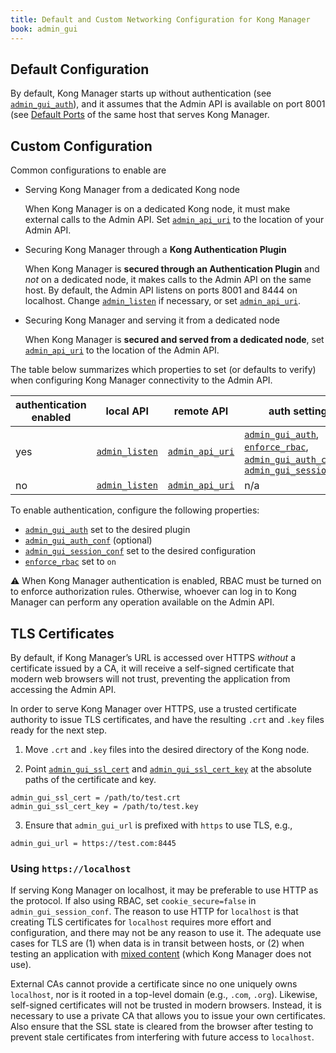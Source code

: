 ```yaml
---
title: Default and Custom Networking Configuration for Kong Manager
book: admin_gui
---
```


## Default Configuration

By default, Kong Manager starts up without authentication (see
[`admin_gui_auth`]), and it assumes that the Admin API is available
on port 8001 (see [Default Ports](/enterprise/{{page.kong_version}}/deployment/default-ports/) of the same host that serves
Kong Manager.

## Custom Configuration

Common configurations to enable are

* Serving Kong Manager from a dedicated Kong node

  When Kong Manager is on a dedicated Kong node, it must make
  external calls to the Admin API. Set [`admin_api_uri`] to the
  location of your Admin API.

* Securing Kong Manager through a **Kong Authentication Plugin**

  When Kong Manager is **secured through an Authentication Plugin**
  and _not_ on a dedicated node, it makes calls to the Admin API on
  the same host. By default, the Admin API listens on ports 8001 and
  8444 on localhost. Change [`admin_listen`] if necessary, or set
  [`admin_api_uri`].

* Securing Kong Manager and serving it from a dedicated node

  When Kong Manager is **secured and served from a dedicated node**,
  set [`admin_api_uri`] to the location of the Admin API.

The table below summarizes which properties to set (or defaults to
verify) when configuring Kong Manager connectivity to the Admin API.

| authentication enabled | local API    | remote API    | auth settings                                     |
|------------------------|--------------|---------------|---------------------------------------------------|
| yes                    | [`admin_listen`] | [`admin_api_uri`] | [`admin_gui_auth`], [`enforce_rbac`], [`admin_gui_auth_conf`], [`admin_gui_session_conf`] |
| no                     | [`admin_listen`] | [`admin_api_uri`] | n/a                                               |

To enable authentication, configure the following properties:

* [`admin_gui_auth`] set to the desired plugin
* [`admin_gui_auth_conf`] (optional)
* [`admin_gui_session_conf`] set to the desired configuration
* [`enforce_rbac`] set to `on`

⚠️ When Kong Manager authentication is enabled, RBAC must be turned
on to enforce authorization rules. Otherwise, whoever can log in
to Kong Manager can perform any operation available on the Admin API.

## TLS Certificates

By default, if Kong Manager’s URL is accessed over HTTPS _without_ a certificate issued by a CA, it will
receive  a self-signed certificate that modern web browsers will not trust, preventing the application
from accessing the Admin API.

In order to serve Kong Manager over HTTPS,  use a trusted certificate authority to issue TLS certificates,
and have the resulting `.crt` and `.key` files ready for the next step.

1) Move `.crt` and `.key` files into the desired directory of the Kong node.

2) Point [`admin_gui_ssl_cert`] and [`admin_gui_ssl_cert_key`] at the absolute paths of the certificate and key.

```
admin_gui_ssl_cert = /path/to/test.crt
admin_gui_ssl_cert_key = /path/to/test.key
```

3) Ensure that `admin_gui_url` is prefixed with `https` to use TLS, e.g.,

```
admin_gui_url = https://test.com:8445
```

### Using `https://localhost`

If serving Kong Manager on localhost, it may be preferable to use HTTP as the protocol. If also using RBAC,
set `cookie_secure=false` in `admin_gui_session_conf`. The reason to use HTTP for `localhost` is that
creating TLS certificates for `localhost` requires more effort and configuration, and there may not be any
reason to use it. The adequate use cases for TLS are (1) when data is in transit between hosts, or (2)
when testing an application with [mixed content](https://developer.mozilla.org/en-US/docs/Web/Security/Mixed_content)
(which Kong Manager does not use).

External CAs cannot provide a certificate since no one uniquely owns `localhost`, nor is it rooted in a top-level
domain (e.g., `.com`, `.org`). Likewise, self-signed certificates will not be trusted in modern browsers. Instead,
it is necessary to use a private CA that allows you to issue your own certificates. Also ensure that the SSL state
is cleared from the browser after testing to prevent stale certificates from interfering with future access to
`localhost`.


[`admin_gui_auth`]: /enterprise/{{page.kong_version}}/property-reference/#admin_gui_auth
[`admin_gui_ssl_cert`]: /enterprise/{{page.kong_version}}/property-reference/#admin_gui_ssl_cert
[`admin_gui_ssl_cert_key`]: /enterprise/{{page.kong_version}}/property-reference/#admin_gui_ssl_cert_key
[`default_ports`]: /enterprise/{{page.kong_version}}/deployment/default-ports
[`admin_api_uri`]: /enterprise/{{page.kong_version}}/property-reference/#admin_api_uri
[`admin_gui_auth_conf`]: /enterprise/{{page.kong_version}}/property-reference/#admin_gui_auth_conf
[`enforce_rbac`]: /enterprise/{{page.kong_version}}/property-reference/#enforce_rbac
[`admin_listen`]: /enterprise/{{page.kong_version}}/property-reference/#admin_listen
[`admin_gui_session_conf`]: /enterprise/{{page.kong_version}}/property-reference/#admin_gui_session_conf
